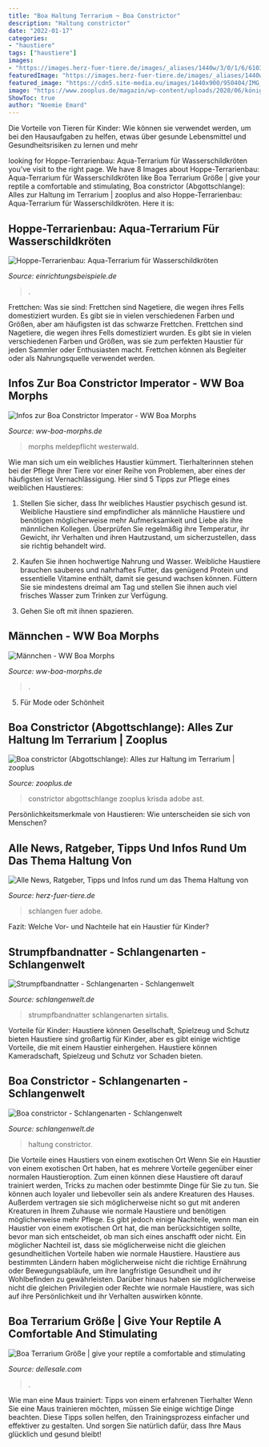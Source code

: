 ```yaml
---
title: "Boa Haltung Terrarium ~ Boa Constrictor"
description: "Haltung constrictor"
date: "2022-01-17"
categories:
- "haustiere"
tags: ["haustiere"]
images:
- "https://images.herz-fuer-tiere.de/images/_aliases/1440w/3/0/1/6/6103-1-de-DE/Schlangen.jpg"
featuredImage: "https://images.herz-fuer-tiere.de/images/_aliases/1440w/3/0/1/6/6103-1-de-DE/Schlangen.jpg"
featured_image: "https://cdn5.site-media.eu/images/1440x900/950404/IMG_2241.JPG"
image: "https://www.zooplus.de/magazin/wp-content/uploads/2020/06/königsboa-ast-terrarium-768x512.jpeg"
ShowToc: true
author: "Noemie Emard"
---
```



Die Vorteile von Tieren für Kinder: Wie können sie verwendet werden, um bei den Hausaufgaben zu helfen, etwas über gesunde Lebensmittel und Gesundheitsrisiken zu lernen und mehr

	

		
looking for Hoppe-Terrarienbau: Aqua-Terrarium für Wasserschildkröten you've visit to the right page. We have 8 Images about Hoppe-Terrarienbau: Aqua-Terrarium für Wasserschildkröten like Boa Terrarium Größe | give your reptile a comfortable and stimulating, Boa constrictor (Abgottschlange): Alles zur Haltung im Terrarium | zooplus and also Hoppe-Terrarienbau: Aqua-Terrarium für Wasserschildkröten. Here it is:
		
    
## Hoppe-Terrarienbau: Aqua-Terrarium Für Wasserschildkröten

<img loading=lazy src="http://www.einrichtungsbeispiele.de/images_32064/h768_w1024/aqua-terrarium-300x220x60-mit-1700-l-wasser-und-680-l-landpart__95d0f8faa0cd44103025d9b62d83c950.jpg" onerror="this.onerror=null;this.src='https://tse3.mm.bing.net/th?id=OIP.vuEJSod-SwXqGsgdTvaQ8gHaE8&amp;pid=15.1';" alt="Hoppe-Terrarienbau: Aqua-Terrarium für Wasserschildkröten">

_Source: einrichtungsbeispiele.de_

>. 

	

Frettchen: Was sie sind: Frettchen sind Nagetiere, die wegen ihres Fells domestiziert wurden. Es gibt sie in vielen verschiedenen Farben und Größen, aber am häufigsten ist das schwarze Frettchen.
Frettchen sind Nagetiere, die wegen ihres Fells domestiziert wurden. Es gibt sie in vielen verschiedenen Farben und Größen, was sie zum perfekten Haustier für jeden Sammler oder Enthusiasten macht. Frettchen können als Begleiter oder als Nahrungsquelle verwendet werden.

    
## Infos Zur Boa Constrictor Imperator - WW Boa Morphs

<img loading=lazy src="https://cdn5.site-media.eu/images/994/825531/IMG_0811.jpg?t=1410346785" onerror="this.onerror=null;this.src='https://tse1.mm.bing.net/th?id=OIP.L8_H7Mb6RejUWeXYkorPAwHaBm&amp;pid=15.1';" alt="Infos zur Boa Constrictor Imperator - WW Boa Morphs">

_Source: ww-boa-morphs.de_

>morphs meldepflicht westerwald. 

	

Wie man sich um ein weibliches Haustier kümmert.
Tierhalterinnen stehen bei der Pflege ihrer Tiere vor einer Reihe von Problemen, aber eines der häufigsten ist Vernachlässigung. Hier sind 5 Tipps zur Pflege eines weiblichen Haustieres:
1. Stellen Sie sicher, dass Ihr weibliches Haustier psychisch gesund ist. Weibliche Haustiere sind empfindlicher als männliche Haustiere und benötigen möglicherweise mehr Aufmerksamkeit und Liebe als ihre männlichen Kollegen. Überprüfen Sie regelmäßig ihre Temperatur, ihr Gewicht, ihr Verhalten und ihren Hautzustand, um sicherzustellen, dass sie richtig behandelt wird.

2. Kaufen Sie ihnen hochwertige Nahrung und Wasser. Weibliche Haustiere brauchen sauberes und nahrhaftes Futter, das genügend Protein und essentielle Vitamine enthält, damit sie gesund wachsen können. Füttern Sie sie mindestens dreimal am Tag und stellen Sie ihnen auch viel frisches Wasser zum Trinken zur Verfügung.

3. Gehen Sie oft mit ihnen spazieren.

    
## Männchen - WW Boa Morphs

<img loading=lazy src="https://cdn5.site-media.eu/images/1440x900/950404/IMG_2241.JPG" onerror="this.onerror=null;this.src='https://tse4.mm.bing.net/th?id=OIP.KA7P8qZ0etIstYL6iWVDMgHaE8&amp;pid=15.1';" alt="Männchen - WW Boa Morphs">

_Source: ww-boa-morphs.de_

>. 

	

5. Für Mode oder Schönheit

    
## Boa Constrictor (Abgottschlange): Alles Zur Haltung Im Terrarium | Zooplus

<img loading=lazy src="https://www.zooplus.de/magazin/wp-content/uploads/2020/06/königsboa-ast-terrarium-768x512.jpeg" onerror="this.onerror=null;this.src='https://tse1.mm.bing.net/th?id=OIP.bD5_KOz9YZvo60AQcDqkIwHaE8&amp;pid=15.1';" alt="Boa constrictor (Abgottschlange): Alles zur Haltung im Terrarium | zooplus">

_Source: zooplus.de_

>constrictor abgottschlange zooplus krisda adobe ast. 

	

Persönlichkeitsmerkmale von Haustieren: Wie unterscheiden sie sich von Menschen?

    
## Alle News, Ratgeber, Tipps Und Infos Rund Um Das Thema Haltung Von

<img loading=lazy src="https://images.herz-fuer-tiere.de/images/_aliases/1440w/3/0/1/6/6103-1-de-DE/Schlangen.jpg" onerror="this.onerror=null;this.src='https://tse1.mm.bing.net/th?id=OIP.BeBz96bURj2zNok_ewKmigHaB2&amp;pid=15.1';" alt="Alle News, Ratgeber, Tipps und Infos rund um das Thema Haltung von">

_Source: herz-fuer-tiere.de_

>schlangen fuer adobe. 

	

Fazit: Welche Vor- und Nachteile hat ein Haustier für Kinder?

    
## Strumpfbandnatter - Schlangenarten - Schlangenwelt

<img loading=lazy src="http://www.schlangenwelt.de/files/thamnophis_semiadult.jpg" onerror="this.onerror=null;this.src='https://tse2.mm.bing.net/th?id=OIP.EspAoekK25NGtfvWORncpgHaFc&amp;pid=15.1';" alt="Strumpfbandnatter - Schlangenarten - Schlangenwelt">

_Source: schlangenwelt.de_

>strumpfbandnatter schlangenarten sirtalis. 

	

Vorteile für Kinder: Haustiere können Gesellschaft, Spielzeug und Schutz bieten
Haustiere sind großartig für Kinder, aber es gibt einige wichtige Vorteile, die mit einem Haustier einhergehen. Haustiere können Kameradschaft, Spielzeug und Schutz vor Schaden bieten.

    
## Boa Constrictor - Schlangenarten - Schlangenwelt

<img loading=lazy src="http://www.schlangenwelt.de/index.php?rex_img_type=content_img_popup&amp;rex_img_file=honduras03.jpg" onerror="this.onerror=null;this.src='https://tse4.mm.bing.net/th?id=OIP.0ijmeiV8bGFyYGgClg-LtAHaFj&amp;pid=15.1';" alt="Boa constrictor - Schlangenarten - Schlangenwelt">

_Source: schlangenwelt.de_

>haltung constrictor. 

	

Die Vorteile eines Haustiers von einem exotischen Ort
Wenn Sie ein Haustier von einem exotischen Ort haben, hat es mehrere Vorteile gegenüber einer normalen Haustieroption. Zum einen können diese Haustiere oft darauf trainiert werden, Tricks zu machen oder bestimmte Dinge für Sie zu tun. Sie können auch loyaler und liebevoller sein als andere Kreaturen des Hauses. Außerdem vertragen sie sich möglicherweise nicht so gut mit anderen Kreaturen in Ihrem Zuhause wie normale Haustiere und benötigen möglicherweise mehr Pflege. Es gibt jedoch einige Nachteile, wenn man ein Haustier von einem exotischen Ort hat, die man berücksichtigen sollte, bevor man sich entscheidet, ob man sich eines anschafft oder nicht.
Ein möglicher Nachteil ist, dass sie möglicherweise nicht die gleichen gesundheitlichen Vorteile haben wie normale Haustiere. Haustiere aus bestimmten Ländern haben möglicherweise nicht die richtige Ernährung oder Bewegungsabläufe, um ihre langfristige Gesundheit und ihr Wohlbefinden zu gewährleisten. Darüber hinaus haben sie möglicherweise nicht die gleichen Privilegien oder Rechte wie normale Haustiere, was sich auf ihre Persönlichkeit und ihr Verhalten auswirken könnte.

    
## Boa Terrarium Größe | Give Your Reptile A Comfortable And Stimulating

<img loading=lazy src="https://dellesale.com/cah/1LZGkGSkXi39XWewLAqPwQHaJ4.jpg" onerror="this.onerror=null;this.src='https://tse1.mm.bing.net/th?id=OIP.-T9JSSIgz4TY2UPMgJEm_gAAAA&amp;pid=15.1';" alt="Boa Terrarium Größe | give your reptile a comfortable and stimulating">

_Source: dellesale.com_

>. 

	

Wie man eine Maus trainiert: Tipps von einem erfahrenen Tierhalter
Wenn Sie eine Maus trainieren möchten, müssen Sie einige wichtige Dinge beachten. Diese Tipps sollen helfen, den Trainingsprozess einfacher und effektiver zu gestalten. Und sorgen Sie natürlich dafür, dass Ihre Maus glücklich und gesund bleibt!

